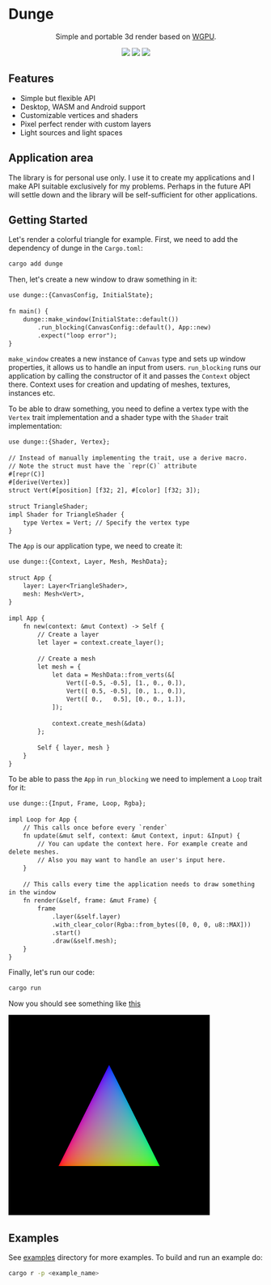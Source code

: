 # Dunge

<div align="center">
    <p>
        Simple and portable 3d render based on <a href="https://github.com/gfx-rs/wgpu">WGPU</a>.
    </p>
    <p>
        <a href="https://crates.io/crates/dunge"><img src="https://img.shields.io/crates/v/dunge.svg"></img></a>
        <a href="https://docs.rs/dunge"><img src="https://docs.rs/dunge/badge.svg"></img></a>
        <a href="https://github.com/nanoqsh/dunge/actions"><img src="https://github.com/nanoqsh/dunge/workflows/ci/badge.svg"></img></a>
    </p>
</div>

## Features
* Simple but flexible API
* Desktop, WASM and Android support
* Customizable vertices and shaders
* Pixel perfect render with custom layers
* Light sources and light spaces

## Application area
The library is for personal use only. I use it to create my applications and I make API suitable exclusively for my problems. Perhaps in the future API will settle down and the library will be self-sufficient for other applications.

## Getting Started
Let's render a colorful triangle for example. First, we need to add the dependency of dunge in the `Cargo.toml`:
```sh
cargo add dunge
```

Then, let's create a new window to draw something in it:
```rust,ignore
use dunge::{CanvasConfig, InitialState};

fn main() {
    dunge::make_window(InitialState::default())
        .run_blocking(CanvasConfig::default(), App::new)
        .expect("loop error");
}
```

`make_window` creates a new instance of `Canvas` type and sets up window properties, it allows us to handle an input from users. `run_blocking` runs our application by calling the constructor of it and passes the `Context` object there. Context uses for creation and updating of meshes, textures, instances etc.

To be able to draw something, you need to define a vertex type with the `Vertex` trait implementation and a shader type with the `Shader` trait implementation:
```rust,ignore
use dunge::{Shader, Vertex};

// Instead of manually implementing the trait, use a derive macro.
// Note the struct must have the `repr(C)` attribute
#[repr(C)]
#[derive(Vertex)]
struct Vert(#[position] [f32; 2], #[color] [f32; 3]);

struct TriangleShader;
impl Shader for TriangleShader {
    type Vertex = Vert; // Specify the vertex type 
}
```

The `App` is our application type, we need to create it:
```rust,ignore
use dunge::{Context, Layer, Mesh, MeshData};

struct App {
    layer: Layer<TriangleShader>,
    mesh: Mesh<Vert>,
}

impl App {
    fn new(context: &mut Context) -> Self {
        // Create a layer
        let layer = context.create_layer();

        // Create a mesh
        let mesh = {
            let data = MeshData::from_verts(&[
                Vert([-0.5, -0.5], [1., 0., 0.]),
                Vert([ 0.5, -0.5], [0., 1., 0.]),
                Vert([ 0.,   0.5], [0., 0., 1.]),
            ]);

            context.create_mesh(&data)
        };

        Self { layer, mesh }
    }
}
```

To be able to pass the `App` in `run_blocking` we need to implement a `Loop` trait for it:
```rust,ignore
use dunge::{Input, Frame, Loop, Rgba};

impl Loop for App {
    // This calls once before every `render`
    fn update(&mut self, context: &mut Context, input: &Input) {
        // You can update the context here. For example create and delete meshes.
        // Also you may want to handle an user's input here.
    }

    // This calls every time the application needs to draw something in the window
    fn render(&self, frame: &mut Frame) {
        frame
            .layer(&self.layer)
            .with_clear_color(Rgba::from_bytes([0, 0, 0, u8::MAX]))
            .start()
            .draw(&self.mesh);
    }
}
```

Finally, let's run our code:
```sh
cargo run
```

Now you should see something like [this](https://github.com/nanoqsh/dunge/tree/main/examples/triangle/screen.png)

![triangle](./examples/triangle/screen.png)

## Examples
See [examples](https://github.com/nanoqsh/dunge/tree/main/examples) directory for more examples.
To build and run an example do:
```sh
cargo r -p <example_name>
```
